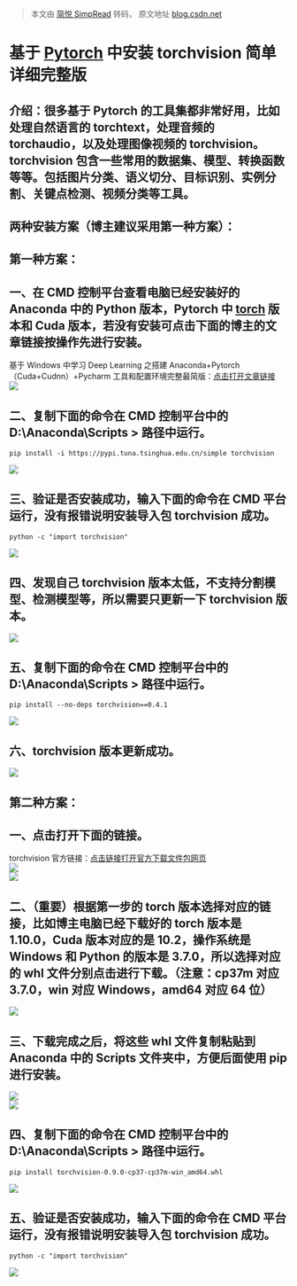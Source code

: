 > 本文由 [简悦 SimpRead](http://ksria.com/simpread/) 转码， 原文地址 [blog.csdn.net](https://blog.csdn.net/rothschild666/article/details/121720776)

基于 [Pytorch](https://so.csdn.net/so/search?q=Pytorch&spm=1001.2101.3001.7020) 中安装 torchvision 简单详细完整版
=====================================================================================================

介绍：很多基于 Pytorch 的工具集都非常好用，比如处理自然语言的 torchtext，处理音频的 torchaudio，以及处理图像视频的 torchvision。torchvision 包含一些常用的数据集、模型、转换函数等等。包括图片分类、语义切分、目标识别、实例分割、关键点检测、视频分类等工具。
----------------------------------------------------------------------------------------------------------------------------------------------------------

两种安装方案（博主建议采用第一种方案）：
--------------------

第一种方案：
------

一、在 CMD 控制平台查看电脑已经安装好的 Anaconda 中的 Python 版本，Pytorch 中 [torch](https://so.csdn.net/so/search?q=torch&spm=1001.2101.3001.7020) 版本和 Cuda 版本，若没有安装可点击下面的博主的文章链接按操作先进行安装。
---------------------------------------------------------------------------------------------------------------------------------------------------------------------

基于 Windows 中学习 Deep Learning 之搭建 Anaconda+Pytorch（Cuda+Cudnn）+Pycharm 工具和配置环境完整最简版：[点击打开文章链接](https://blog.csdn.net/rothschild666/article/details/121593090)  
![](https://img-blog.csdnimg.cn/dd3f769f51664577b36098a27aac0ee3.png?x-oss-process=image/watermark,type_d3F5LXplbmhlaQ,shadow_50,text_Q1NETiBAcm90aHNjaGlsZGxobA==,size_20,color_FFFFFF,t_70,g_se,x_16)

二、复制下面的命令在 CMD 控制平台中的 D:\Anaconda\Scripts > 路径中运行。
--------------------------------------------------

```
pip install -i https://pypi.tuna.tsinghua.edu.cn/simple torchvision

```

![](https://img-blog.csdnimg.cn/39e35e9b8c674afca844a1f17d926deb.png?x-oss-process=image/watermark,type_d3F5LXplbmhlaQ,shadow_50,text_Q1NETiBAcm90aHNjaGlsZGxobA==,size_20,color_FFFFFF,t_70,g_se,x_16)

三、验证是否安装成功，输入下面的命令在 CMD 平台运行，没有报错说明安装导入包 torchvision 成功。
--------------------------------------------------------

```
python -c "import torchvision"

```

![](https://img-blog.csdnimg.cn/868dbf8dc38f4df99547130d1872ee8e.png?x-oss-process=image/watermark,type_d3F5LXplbmhlaQ,shadow_50,text_Q1NETiBAcm90aHNjaGlsZGxobA==,size_20,color_FFFFFF,t_70,g_se,x_16)

四、发现自己 torchvision 版本太低，不支持分割模型、检测模型等，所以需要只更新一下 torchvision 版本。
---------------------------------------------------------------

![](https://img-blog.csdnimg.cn/a195d73f3135445e828d0147563fc0ec.png?x-oss-process=image/watermark,type_d3F5LXplbmhlaQ,shadow_50,text_Q1NETiBAcm90aHNjaGlsZGxobA==,size_20,color_FFFFFF,t_70,g_se,x_16)

五、复制下面的命令在 CMD 控制平台中的 D:\Anaconda\Scripts > 路径中运行。
--------------------------------------------------

```
pip install --no-deps torchvision==0.4.1

```

![](https://img-blog.csdnimg.cn/5e81890a482443d1b0e4592ec7a532d0.png?x-oss-process=image/watermark,type_d3F5LXplbmhlaQ,shadow_50,text_Q1NETiBAcm90aHNjaGlsZGxobA==,size_20,color_FFFFFF,t_70,g_se,x_16)

六、torchvision 版本更新成功。
---------------------

![](https://img-blog.csdnimg.cn/ea8b602e0a0e4324b8cae8fd409bb550.png?x-oss-process=image/watermark,type_d3F5LXplbmhlaQ,shadow_50,text_Q1NETiBAcm90aHNjaGlsZGxobA==,size_20,color_FFFFFF,t_70,g_se,x_16)

第二种方案：
------

一、点击打开下面的链接。
------------

torchvision 官方链接：[点击链接打开官方下载文件包网页](https://download.pytorch.org/whl/torch_stable.html)  
![](https://img-blog.csdnimg.cn/bdce5d7760614a788fef2e188f8776d9.png?x-oss-process=image/watermark,type_d3F5LXplbmhlaQ,shadow_50,text_Q1NETiBAcm90aHNjaGlsZGxobA==,size_20,color_FFFFFF,t_70,g_se,x_16)  
![](https://img-blog.csdnimg.cn/231fa0e1833d4edea88cb8caa442d642.png?x-oss-process=image/watermark,type_d3F5LXplbmhlaQ,shadow_50,text_Q1NETiBAcm90aHNjaGlsZGxobA==,size_20,color_FFFFFF,t_70,g_se,x_16)

二、（重要）根据第一步的 torch 版本选择对应的链接，比如博主电脑已经下载好的 torch 版本是 1.10.0，Cuda 版本对应的是 10.2，操作系统是 Windows 和 Python 的版本是 3.7.0，所以选择对应的 whl 文件分别点击进行下载。（注意：cp37m 对应 3.7.0，win 对应 Windows，amd64 对应 64 位）
-------------------------------------------------------------------------------------------------------------------------------------------------------------------------------------

![](https://img-blog.csdnimg.cn/e7ef236f9a804679842092f307907ce9.png?x-oss-process=image/watermark,type_d3F5LXplbmhlaQ,shadow_50,text_Q1NETiBAcm90aHNjaGlsZGxobA==,size_20,color_FFFFFF,t_70,g_se,x_16)

三、下载完成之后，将这些 whl 文件复制粘贴到 Anaconda 中的 Scripts 文件夹中，方便后面使用 pip 进行安装。
------------------------------------------------------------------

![](https://img-blog.csdnimg.cn/7ccda409ed6343328da89e9946660f13.png?x-oss-process=image/watermark,type_d3F5LXplbmhlaQ,shadow_50,text_Q1NETiBAcm90aHNjaGlsZGxobA==,size_20,color_FFFFFF,t_70,g_se,x_16)  
![](https://img-blog.csdnimg.cn/f11172ebf4ba4700a7b4ff444e6482d1.png?x-oss-process=image/watermark,type_d3F5LXplbmhlaQ,shadow_50,text_Q1NETiBAcm90aHNjaGlsZGxobA==,size_20,color_FFFFFF,t_70,g_se,x_16)

四、复制下面的命令在 CMD 控制平台中的 D:\Anaconda\Scripts > 路径中运行。
--------------------------------------------------

```
pip install torchvision-0.9.0-cp37-cp37m-win_amd64.whl

```

![](https://img-blog.csdnimg.cn/9c212aaf99c84b49b3c4c379191ebd38.png?x-oss-process=image/watermark,type_d3F5LXplbmhlaQ,shadow_50,text_Q1NETiBAcm90aHNjaGlsZGxobA==,size_20,color_FFFFFF,t_70,g_se,x_16)

五、验证是否安装成功，输入下面的命令在 CMD 平台运行，没有报错说明安装导入包 torchvision 成功。
--------------------------------------------------------

```
python -c "import torchvision"

```

![](https://img-blog.csdnimg.cn/868dbf8dc38f4df99547130d1872ee8e.png?x-oss-process=image/watermark,type_d3F5LXplbmhlaQ,shadow_50,text_Q1NETiBAcm90aHNjaGlsZGxobA==,size_20,color_FFFFFF,t_70,g_se,x_16)